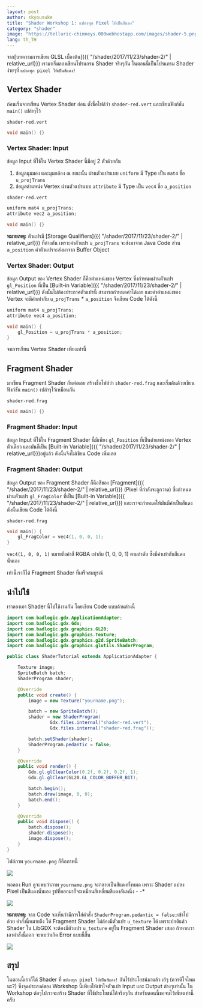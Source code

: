 ```yaml
---
layout: post
author: skyousuke
title: "Shader Workshop 1: แปลงทุก Pixel ให้เป็นสีแดง"
category: "shader"
image: "https://telluric-chimneys.000webhostapp.com/images/shader-5.png"
lang: th_TH
---
```


จาก[บทความการเขียน GLSL เบื้องต้น]({{ "/shader/2017/11/23/shader-2/" | relative_url}}) เรามาเริ่มลองเขียนโปรแกรม Shader จริงๆกัน ในตอนนี้เป็นโปรแกรม Shader ง่ายๆที่ `แปลงทุก pixel ให้เป็นสีแดง!`

## Vertex Shader

ก่อนเริ่มจากเขียน Vertex Shader ก่อน ตั้งชื่อไฟล์ว่า `shader-red.vert` และเขียนฟังก์ชัน `main()` เปล่าๆไว้

`shader-red.vert`
```c
void main() {}
```

### Vertex Shader: Input 

ข้อมูล Input ที่ใช้ใน Vertex Shader นี้มีอยู่ 2 ตัวด้วยกัน

1. ข้อมูลมุมมอง และมุมกล้อง ณ ขณะนั้น ผ่านตัวแปรแบบ `uniform` มี Type เป็น `mat4` ชื่อ `u_projTrans`
2. ข้อมูลตำแหน่ง Vertex ผ่านตัวแปรแบบ `attribute` มี Type เป็น `vec4` ชื่อ `a_position`

`shader-red.vert`
```c
uniform mat4 u_projTrans;
attribute vec2 a_position;

void main() {}
```
**หมายเหตุ:** ตัวแปรมี [Storage Qualifiers]({{ "/shader/2017/11/23/shader-2/" | relative_url}}) ที่ต่างกัน เพราะค่าตัวแปร `u_projTrans` จะส่งมาจาก Java Code ส่วน `a_position` ค่าตัวแปรจะส่งมาจาก Buffer Object

### Vertex Shader: Output 

ข้อมูล Output ของ Vertex Shader ก็คือตำแหน่งของ Vertex ซึ่งกำหนดผ่านตัวแปร `gl_Position` ที่เป็น [Built-in Variable]({{ "/shader/2017/11/23/shader-2/" | relative_url}}) ดังนั้นไม่ต้องประกาศตัวแปรนี้ สามารถกำหนดค่าได้เลย และค่าตำแหน่งของ Vertex จะมีค่าเท่ากับ `u_projTrans` * `a_position` จึงเขียน Code ได้ดังนี้

```c
uniform mat4 u_projTrans;
attribute vec4 a_position;

void main() {
    gl_Position = u_projTrans * a_position;
}
```

จบการเขียน Vertex Shader เพียงเท่านี้

## Fragment Shader 

มาเขียน Fragment Shader กันต่อเลย สร้างชื่อไฟล์ว่า `shader-red.frag` และเริ่มต้นด้วยเขียนฟังก์ชัน `main()` เปล่าๆไว้เหมือนกัน 

`shader-red.frag` 
```c
void main() {}
```

### Fragment Shader: Input 

ข้อมูล Input ที่ใช้ใน Fragment Shader นี้มีเพียง `gl_Position` ที่เป็นตำแหน่งของ Vertex ตัวเดียว และมันก็เป็น [Built-in Variable]({{ "/shader/2017/11/23/shader-2/" | relative_url}})อยู่แล้ว ดังนั้นจึงไม่เขียน Code เพิ่มเลย

### Fragment Shader: Output

 ข้อมูล Output ของ Fragment Shader ก็คือสีของ [Fragment]({{ "/shader/2017/11/23/shader-2/" | relative_url}}) (Pixel ที่กำลังจะถูกวาด) ซึ่งกำหนดผ่านตัวแปร `gl_FragColor` ที่เป็น [Built-in Variable]({{ "/shader/2017/11/23/shader-2/" | relative_url}}) และเราจะกำหนดให้มันมีค่าเป็นสีแดง ดังนั้นเขียน Code ได้ดังนี้

 `shader-red.frag` 
```c
void main() {
    gl_FragColor = vec4(1, 0, 0, 1);
}
```
`vec4(1, 0, 0, 1)` หมายถึงค่าสี RGBA เท่ากับ (1, 0, 0, 1) ตามลำดับ ซึ่งมีค่าเท่ากับสีแดงนั่นเอง

เท่านี้เราก็ได้ Fragment Shader ที่เสร็จสมบูรณ์

## นำไปใช้

เราลองเอา Shader นี้ไปใช้งานกัน โดยเขียน Code แบบด้านล่างนี้

```java
import com.badlogic.gdx.ApplicationAdapter;
import com.badlogic.gdx.Gdx;
import com.badlogic.gdx.graphics.GL20;
import com.badlogic.gdx.graphics.Texture;
import com.badlogic.gdx.graphics.g2d.SpriteBatch;
import com.badlogic.gdx.graphics.glutils.ShaderProgram;

public class ShaderTutorial extends ApplicationAdapter {

    Texture image;
    SpriteBatch batch;
    ShaderProgram shader;

    @Override
    public void create() {
        image = new Texture("yourname.png");

        batch = new SpriteBatch();
        shader = new ShaderProgram(
                Gdx.files.internal("shader-red.vert"),
                Gdx.files.internal("shader-red.frag"));

        batch.setShader(shader);
        ShaderProgram.pedantic = false;
    }

    @Override
    public void render() {
        Gdx.gl.glClearColor(0.2f, 0.2f, 0.2f, 1);
        Gdx.gl.glClear(GL20.GL_COLOR_BUFFER_BIT);

        batch.begin();
        batch.draw(image, 0, 0);
        batch.end();
    }

    @Override
    public void dispose() {
        batch.dispose();
        shader.dispose();
        image.dispose();
    }
}
```

ไฟล์ภาพ `yourname.png` ก็คือภาพนี้

![](https://telluric-chimneys.000webhostapp.com/images/shader-2.png)

พอลอง Run ดูจะพบว่าภาพ `yourname.png` จะกลายเป็นสีแดงทั้งหมด เพราะ Shader แปลง Pixel เป็นสีแดงนั้นเอง รูปที่ออกมาก็จะเหมือนสีเหลี่ยมสีแดงอันหนึ่ง - -*

![](https://telluric-chimneys.000webhostapp.com/images/shader-5.png)


**หมายเหตุ:** จาก Code จะเห็นว่ามีการใส่คำสั่ง `ShaderProgram.pedantic = false;`เข้าไปด้วย คำสั่งนี้หมายถึง ให้ Fragment Shader ไม่ต้องมีตัวแปร `u_texture` ได้ เพราะปกติแล้ว Shader ใน LibGDX จะต้องมีตัวแปร `u_texture` อยู่ใน Fragment Shader เสมอ ถ้าหากเราเอาคำสั่งนี้ออก จะพบว่าเกิด Error แบบนี้ขึ้น

![](https://telluric-chimneys.000webhostapp.com/images/shader-4.png)

## สรุป

ในตอนนี้เราก็ได้ Shader ที่ `แปลงทุก pixel ให้เป็นสีแดง!` อันไร้ประโยชน์มาแล้ว เย้ๆ (ควรดีใจไหมนะ?) ซึ่งจุดประสงค์ของ Workshop นี้เพียงให้เข้าใจตัวแปร Input และ Output ต่างๆเท่านั้น ใน Workshop ต่อๆไปเราจะสร้าง Shader ที่ใช้ประโยชน์ได้จริงๆกัน สำหรับตอนนี้ขอจบไว้เพียงเท่านี้ครับ